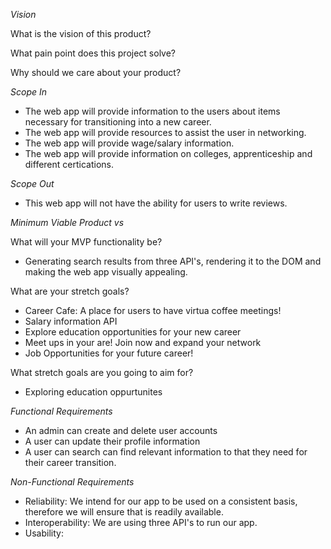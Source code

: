 *Vision*

What is the vision of this product?

What pain point does this project solve?

Why should we care about your product?


*Scope In*

- The web app will provide information to the users about items necessary for transitioning into a new career.
- The web app will provide resources to assist the user in networking.
- The web app will provide wage/salary information.
- The web app will provide information on colleges, apprenticeship and different certications.


*Scope Out*

- This web app will not have the ability for users to write reviews.


*Minimum Viable Product vs*

What will your MVP functionality be?

- Generating search results from three API's, rendering it to the DOM and making the web app visually appealing. 

What are your stretch goals?

- Career Cafe: A place for users to have virtua coffee meetings!
- Salary information API
- Explore education opportunities for your new career
- Meet ups in your are! Join now and expand your network
- Job Opportunities for your future career!

What stretch goals are you going to aim for?

- Exploring education oppurtunites

*Functional Requirements*

- An admin can create and delete user accounts
- A user can update their profile information
- A user can search can find relevant information to that they need for their career transition.


*Non-Functional Requirements* 

- Reliability: We intend for our app to be used on a consistent basis, therefore we will ensure that is readily available. 
- Interoperability: We are using three API's to run our app.
- Usability: 
